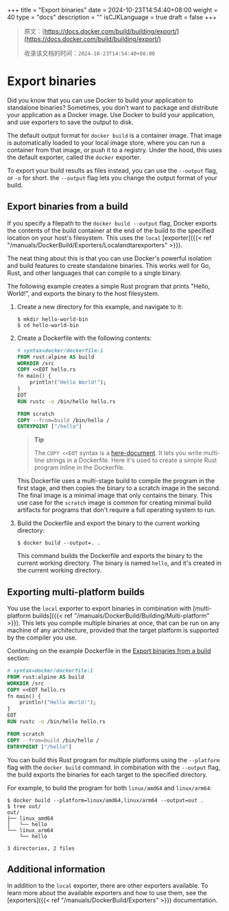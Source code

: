 +++
title = "Export binaries"
date = 2024-10-23T14:54:40+08:00
weight = 40
type = "docs"
description = ""
isCJKLanguage = true
draft = false
+++

> 原文：[https://docs.docker.com/build/building/export/](https://docs.docker.com/build/building/export/)
>
> 收录该文档的时间：`2024-10-23T14:54:40+08:00`

# Export binaries

Did you know that you can use Docker to build your application to standalone binaries? Sometimes, you don’t want to package and distribute your application as a Docker image. Use Docker to build your application, and use exporters to save the output to disk.

The default output format for `docker build` is a container image. That image is automatically loaded to your local image store, where you can run a container from that image, or push it to a registry. Under the hood, this uses the default exporter, called the `docker` exporter.

To export your build results as files instead, you can use the `--output` flag, or `-o` for short. the `--output` flag lets you change the output format of your build.

## Export binaries from a build

If you specify a filepath to the `docker build --output` flag, Docker exports the contents of the build container at the end of the build to the specified location on your host's filesystem. This uses the `local` [exporter]({{< ref "/manuals/DockerBuild/Exporters/Localandtarexporters" >}}).

The neat thing about this is that you can use Docker's powerful isolation and build features to create standalone binaries. This works well for Go, Rust, and other languages that can compile to a single binary.

The following example creates a simple Rust program that prints "Hello, World!", and exports the binary to the host filesystem.

1. Create a new directory for this example, and navigate to it:

   

   ```console
   $ mkdir hello-world-bin
   $ cd hello-world-bin
   ```

2. Create a Dockerfile with the following contents:

   

   ```Dockerfile
   # syntax=docker/dockerfile:1
   FROM rust:alpine AS build
   WORKDIR /src
   COPY <<EOT hello.rs
   fn main() {
       println!("Hello World!");
   }
   EOT
   RUN rustc -o /bin/hello hello.rs
   
   FROM scratch
   COPY --from=build /bin/hello /
   ENTRYPOINT ["/hello"]
   ```

   > **Tip**
   >
   > The `COPY <<EOT` syntax is a [here-document](https://docs.docker.com/reference/dockerfile/#here-documents). It lets you write multi-line strings in a Dockerfile. Here it's used to create a simple Rust program inline in the Dockerfile.

   This Dockerfile uses a multi-stage build to compile the program in the first stage, and then copies the binary to a scratch image in the second. The final image is a minimal image that only contains the binary. This use case for the `scratch` image is common for creating minimal build artifacts for programs that don't require a full operating system to run.

3. Build the Dockerfile and export the binary to the current working directory:

   

   ```console
   $ docker build --output=. .
   ```

   This command builds the Dockerfile and exports the binary to the current working directory. The binary is named `hello`, and it's created in the current working directory.

## Exporting multi-platform builds

You use the `local` exporter to export binaries in combination with [multi-platform builds]({{< ref "/manuals/DockerBuild/Building/Multi-platform" >}}). This lets you compile multiple binaries at once, that can be run on any machine of any architecture, provided that the target platform is supported by the compiler you use.

Continuing on the example Dockerfile in the [Export binaries from a build](https://docs.docker.com/build/building/export/#export-binaries-from-a-build) section:



```dockerfile
# syntax=docker/dockerfile:1
FROM rust:alpine AS build
WORKDIR /src
COPY <<EOT hello.rs
fn main() {
    println!("Hello World!");
}
EOT
RUN rustc -o /bin/hello hello.rs

FROM scratch
COPY --from=build /bin/hello /
ENTRYPOINT ["/hello"]
```

You can build this Rust program for multiple platforms using the `--platform` flag with the `docker build` command. In combination with the `--output` flag, the build exports the binaries for each target to the specified directory.

For example, to build the program for both `linux/amd64` and `linux/arm64`:



```console
$ docker build --platform=linux/amd64,linux/arm64 --output=out .
$ tree out/
out/
├── linux_amd64
│   └── hello
└── linux_arm64
    └── hello

3 directories, 2 files
```

## Additional information

In addition to the `local` exporter, there are other exporters available. To learn more about the available exporters and how to use them, see the [exporters]({{< ref "/manuals/DockerBuild/Exporters" >}}) documentation.
